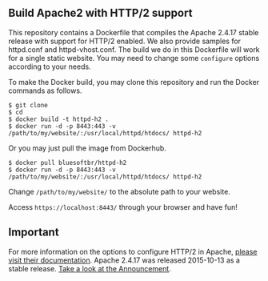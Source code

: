 ## Build Apache2 with HTTP/2 support

This repository contains a Dockerfile that compiles the Apache 2.4.17 stable release with support for HTTP/2 enabled. We also provide samples for httpd.conf and httpd-vhost.conf.
The build we do in this Dockerfile will work for a single static website. You may need to change some ```configure``` options according to your needs.

To make the Docker build, you may clone this repository and run the Docker commands as follows.

```
$ git clone
$ cd
$ docker build -t httpd-h2 .
$ docker run -d -p 8443:443 -v /path/to/my/website/:/usr/local/httpd/htdocs/ httpd-h2
```

Or you may just pull the image from Dockerhub.

```
$ docker pull bluesoftbr/httpd-h2
$ docker run -d -p 8443:443 -v /path/to/my/website/:/usr/local/httpd/htdocs/ httpd-h2
```

Change ```/path/to/my/website/``` to the absolute path to your website.

Access ```https://localhost:8443/``` through your browser and have fun!

## Important

For more information on the options to configure HTTP/2 in Apache, [please visit their documentation].
Apache 2.4.17 was released 2015-10-13 as a stable release. [Take a look at the Announcement].

[//]: #
[please visit their documentation]: <http://httpd.apache.org/docs/2.4/mod/mod_http2.html>
[Take a look at the Announcement]: <http://www.apache.org/dist/httpd/Announcement2.4.html>


